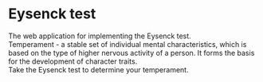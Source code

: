 # Eysenck test

The web application for implementing the Eysenck test.<br>
Temperament - a stable set of individual mental characteristics, which is based on the type of higher nervous activity of a person. It forms the basis for the development of character traits.<br>
Take the Eysenck test to determine your temperament.
